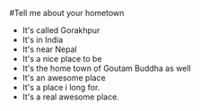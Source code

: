 #Tell me about your hometown
- It's called Gorakhpur
- It's in India
- It's near Nepal
- It's a nice place to be
- It's the home town of Goutam Buddha as well
- It's an awesome place
- It's a place i long for.
- It's a real awesome place.
